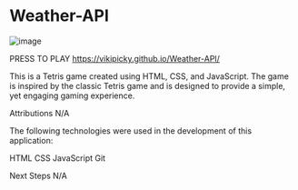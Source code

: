 # Weather-API

![image](https://github.com/VikiPicky/Weather-API/assets/67567319/7afc83d0-9cad-4198-b3b7-74fb8d2e5a24)

PRESS TO PLAY
https://vikipicky.github.io/Weather-API/

This is a Tetris game created using HTML, CSS, and JavaScript. The game is inspired by the classic Tetris game and is designed to provide a simple, yet engaging gaming experience.

Attributions
N/A

The following technologies were used in the development of this application:

HTML
CSS
JavaScript
Git

Next Steps
N/A


